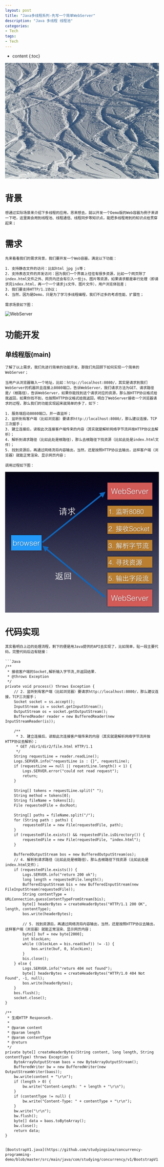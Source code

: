 ```yaml
---
layout: post
title: "Java多线程系列-先写一个简单WebServer"
description: "Java 多线程 线程池"
categories: 
- Tech
tags:
- Tech
---
```


* content
{:toc}

![Metrics](/css/pics/2017-11-13-multi-thread.jpg)

# 背景

    想通过实际场景来介绍下多线程的应用，思来想去，就以开发一个Demo版的Web容器为例子来讲一下吧，这里面会用到线程池、线程通信、线程同步等知识点，能把多线程用到的知识点给贯穿起来；

# 需求

    先来看看我们的需求背景，我们要开发一个Web容器，满足以下功能：

    1. 支持静态文件的访问：比如html jpg js等；
    2. 支持表态文件的并发访问：因为我们一个界面上往往有很多资源，比如一个网页除了index.html文件之外、网页内还会有引入一些js、图片等资源，如果请求都是串行处理（即请求完index.html，再一个一个请求js文件、图片文件），用户浏览体验差；
    3. 我们要支持HTTP/1.1协议；
    4. 当然，因为是Demo，只是为了学习多线程编程，我们不过多的考虑性能、扩展性；

    需求场景如下图：

![WebServer](/css/pics/2017-11-20-webserver.jpg)

# 功能开发

## 单线程版(main)
    了解了以上需求，我们先进行简单的功能开发，那我们先回顾下如何实现一个简单的WebServer；

    当用户从浏览器输入一个地址，比如：http://localhost:8080/，其实是请求到我们WebServer的机器并且连接上8080端口，告诉WebServer，我们请求方法为GET、请求路径是/（根路径），告诉WebServer，如果你能找到这个请求对应的资源，那么按HTTP协议格式给我返回，如果你找不到，也按照HTTP协议格式给我返回，明白了WebServer接收一个浏览器请求的过程，那么我们的功能实现起来就简单的多了，如下：

    1. 服务端启动8080端口，并一直监听；
    2. 监听到有客户端（比如浏览器）要请求http://localhost:8080/，那么建议连接，TCP三次握手；
    3. 建立连接后，读取此次连接客户端传来的内容（其实就是解析网络字节流并按HTTP协议去解析）；
    4. 解析到请求路径（比如此处是根路径），那么去根路径下找资源（比如此处是index.html文件）；
    5. 找到资源后，再通过网络流将内容输出，当然，还是按照HTTP协议去输出，这样客户端（浏览器）就能正常渲染、显示网页内容；

    调用过程如下图：

![WebServer-Process](/css/pics/2017-11-20-webserver-process.png)

# 代码实现
    其实看明白上边的处理流程，剩下的便是用Java提供的API去实现了，比如简单，贴一段主要代码，完整代码后边有链接：

    ```Java
    /**
     * 接收客户端的Socket,解析输入字节流,并返回结果.
     * @throws Exception
     */
    private void process() throws Exception {
        // 2. 监听到有客户端（比如浏览器）要请求http://localhost:8080/，那么建议连接，TCP三次握手；
        Socket socket = ss.accept();
        InputStream is = socket.getInputStream();
        OutputStream os = socket.getOutputStream();
        BufferedReader reader = new BufferedReader(new InputStreamReader(is));

        /**
         * 3. 建立连接后，读取此次连接客户端传来的内容（其实就是解析网络字节流并按HTTP协议去解析）；
         * GET /dir1/dir2/file.html HTTP/1.1
         */
        String requestLine = reader.readLine();
        Logs.SERVER.info("requestLine is : {}", requestLine);
        if (requestLine == null || requestLine.length() < 1) {
            Logs.SERVER.error("could not read request");
            return;
        }

        String[] tokens = requestLine.split(" ");
        String method = tokens[0];
        String fileName = tokens[1];
        File requestedFile = docRoot;

        String[] paths = fileName.split("/");
        for (String path : paths) {
            requestedFile = new File(requestedFile, path);
        }
        if (requestedFile.exists() && requestedFile.isDirectory()) {
            requestedFile = new File(requestedFile, "index.html");
        }

        BufferedOutputStream bos = new BufferedOutputStream(os);
        // 4. 解析到请求路径（比如此处是根路径），那么去根路径下找资源（比如此处是index.html文件）；
        if (requestedFile.exists()) {
            Logs.SERVER.info("return 200 ok");
            long length = requestedFile.length();
            BufferedInputStream bis = new BufferedInputStream(new FileInputStream(requestedFile));
            String contentType = URLConnection.guessContentTypeFromStream(bis);
            byte[] headerBytes = createHeaderBytes("HTTP/1.1 200 OK", length, contentType);
            bos.write(headerBytes);

            // 5. 找到资源后，再通过网络流将内容输出，当然，还是按照HTTP协议去输出，这样客户端（浏览器）就能正常渲染、显示网页内容；
            byte[] buf = new byte[2000];
            int blockLen;
            while ((blockLen = bis.read(buf)) != -1) {
                bos.write(buf, 0, blockLen);
            }
            bis.close();
        } else {
            Logs.SERVER.info("return 404 not found");
            byte[] headerBytes = createHeaderBytes("HTTP/1.0 404 Not Found", -1, null);
            bos.write(headerBytes);
        }
        bos.flush();
        socket.close();
    }

    /**
     * 生成HTTP Response头.
     *
     * @param content
     * @param length
     * @param contentType
     * @return
     */
    private byte[] createHeaderBytes(String content, long length, String contentType) throws Exception {
        ByteArrayOutputStream baos = new ByteArrayOutputStream();
        BufferedWriter bw = new BufferedWriter(new OutputStreamWriter(baos));
        bw.write(content + "\r\n");
        if (length > 0) {
            bw.write("Content-Length: " + length + "\r\n");
        }
        if (contentType != null) {
            bw.write("Content-Type: " + contentType + "\r\n");
        }
        bw.write("\r\n");
        bw.flush();
        byte[] data = baos.toByteArray();
        bw.close();
        return data;
    }
```

[BootstrapV1.java](https://github.com/studyingsina/concurrency-programming-demo/blob/master/src/main/java/com/studying/concurrency/v1/BootstrapV1.java)
